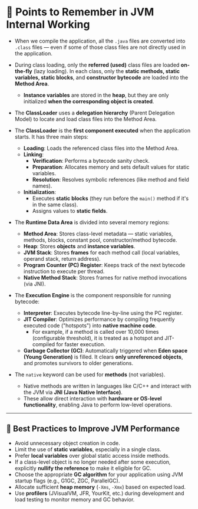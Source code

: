 # 🧠 Points to Remember in JVM Internal Working

- When we compile the application, all the `.java` files are converted into `.class` files — even if some of those class files are not directly used in the application.

- During class loading, only the **referred (used)** class files are loaded **on-the-fly** (lazy loading). In each class, only the **static methods, static variables, static blocks**, and **constructor bytecode** are loaded into the **Method Area**.
    - **Instance variables** are stored in the **heap**, but they are only initialized **when the corresponding object is created**.

- The **ClassLoader** uses a **delegation hierarchy** (Parent Delegation Model) to locate and load class files into the Method Area.

- The **ClassLoader** is the **first component executed** when the application starts. It has three main steps:
    - **Loading**: Loads the referenced class files into the Method Area.
    - **Linking**:
        - **Verification**: Performs a bytecode sanity check.
        - **Preparation**: Allocates memory and sets default values for static variables.
        - **Resolution**: Resolves symbolic references (like method and field names).
    - **Initialization**:
        - Executes **static blocks** (they run before the `main()` method if it's in the same class).
        - Assigns values to **static fields**.

- The **Runtime Data Area** is divided into several memory regions:
    - **Method Area**: Stores class-level metadata — static variables, methods, blocks, constant pool, constructor/method bytecode.
    - **Heap**: Stores **objects** and **instance variables**.
    - **JVM Stack**: Stores **frames** for each method call (local variables, operand stack, return address).
    - **Program Counter (PC) Register**: Keeps track of the next bytecode instruction to execute per thread.
    - **Native Method Stack**: Stores frames for native method invocations (via JNI).

- The **Execution Engine** is the component responsible for running bytecode:
    - **Interpreter**: Executes bytecode line-by-line using the PC register.
    - **JIT Compiler**: Optimizes performance by compiling frequently executed code ("hotspots") into **native machine code**.
        - For example, if a method is called over 10,000 times (configurable threshold), it is treated as a hotspot and JIT-compiled for faster execution.
    - **Garbage Collector (GC)**: Automatically triggered when **Eden space (Young Generation)** is filled. It clears **only unreferenced objects**, and promotes survivors to older generations.

- The `native` keyword can be used for **methods** (not variables).
    - Native methods are written in languages like C/C++ and interact with the JVM via **JNI (Java Native Interface)**.
    - These allow direct interaction with **hardware or OS-level functionality**, enabling Java to perform low-level operations.

---

## 🚀 Best Practices to Improve JVM Performance

- Avoid unnecessary object creation in code.
- Limit the use of **static variables**, especially in a single class.
- Prefer **local variables** over global static access inside methods.
- If a class-level object is no longer needed after some execution, explicitly **nullify the reference** to make it eligible for GC.
- Choose the appropriate **GC algorithm** for your application using JVM startup flags (e.g., G1GC, ZGC, ParallelGC).
- Allocate sufficient **heap memory** (`-Xms`, `-Xmx`) based on expected load.
- Use **profilers** (JVisualVM, JFR, YourKit, etc.) during development and load testing to monitor memory and GC behavior.
